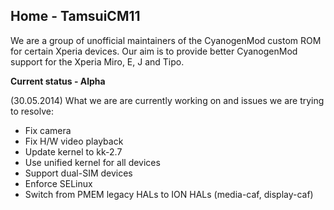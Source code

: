## Home - TamsuiCM11
We are a group of unofficial maintainers of the CyanogenMod custom ROM for certain Xperia devices. Our aim is to provide better CyanogenMod support for the Xperia Miro, E, J and Tipo.

**Current status - Alpha**

(30.05.2014) What we are are currently working on and issues we are trying to resolve:
- Fix camera
- Fix H/W video playback
- Update kernel to kk-2.7
- Use unified kernel for all devices
- Support dual-SIM devices
- Enforce SELinux
- Switch from PMEM legacy HALs to ION HALs (media-caf, display-caf)
